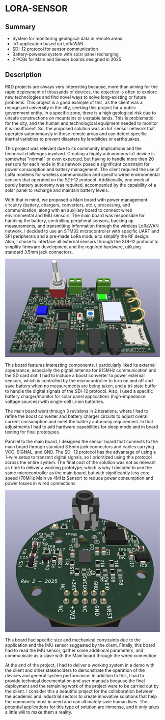 # LORA-SENSOR

## Summary
- System for monitoring geological data in remote areas
- IoT application based on LoRaWAN
- SDI-12 protocol for sensor communication
- Battery-powered system with solar panel recharging
- 2 PCBs for Main and Sensor boards designed in 2025

## Description
R&D projects are always very interesting because, more than aiming for the rapid deployment of thousands of devices, the objective is often to explore new technologies and find novel ways to solve long-existing or future problems. This project is a good example of this, as the client was a recognized university in the city, seeking this project for a public government entity. In a specific zone, there is a high geological risk due to unsafe constructions on mountains or unstable lands. This is problematic for the city, and the human and technological equipment needed to monitor it is insufficient. So, the proposed solution was an IoT sensor network that operates autonomously in those remote areas and can detect specific inertial variables to prevent disasters by landslides or earthquakes.

This project was relevant due to its community implications and the technical challenges involved. Creating a highly autonomous IoT device is somewhat "normal" or even expected, but having to handle more than 20 sensors for each node in this network posed a significant constraint for power consumption and battery management. The client required the use of LoRa modems for wireless communication and specific wired environmental sensors that operated on the SDI-12 protocol. Additionally, one week of purely battery autonomy was required, accompanied by the capability of a solar panel to recharge and maintain battery levels.

With that in mind, we proposed a Main board with power management circuitry (battery, chargers, converters, etc.), processing, and communication, along with an auxiliary board to connect wired environmental and IMU sensors. The main board was responsible for handling the battery, controlling peripheral sensors, backing up measurements, and transmitting information through the wireless LoRaWAN network. I decided to use an STM32 microcontroller with specific UART and SPI peripherals and a pre-made LoRa module to simplify the RF design. Also, I chose to interface all external sensors through the SDI-12 protocol to simplify firmware development and the required hardware, utilizing standard 3.5mm jack connectors.

![alt text](main.png)

This board features interesting components. I particularly liked its external appearance, especially the pigtail antenna for 915MHz communication and the SD card slot. I had to include a boost converter to power external sensors, which is controlled by the microcontroller to turn on and off and save battery when no measurements are being taken, and a tri-state buffer to handle the digital signals of the SDI-12 protocol. Also, I used a specific battery charger/monitor for solar panel applications (high-impedance voltage sources) with single-cell Li-ion batteries.

The main board went through 3 revisions in 2 iterations, where I had to refine the boost converter and battery charger circuits to adjust overall current consumption and meet the battery autonomy requirement. In that adjustments I had to add hardware capabilities for sleep mode and in board testing for final prototypes. 

Parallel to the main board, I designed the sensor board that connects to the main board through standard 3.5mm jack connectors and cables carrying VCC, SIGNAL, and GND. The SDI-12 protocol has the advantage of using a 1-wire setup to transmit digital signals, so I prioritized using this protocol across the entire system. The final cost of the solution was not as relevant as time to deliver a working prototype, which is why I decided to use the same microcontroller as the main board, but with significantly less core speed (70MHz Main vs 4MHz Sensor) to reduce power consumption and power losses in wired connections.

![alt text](sensor.png)

This board had specific size and mechanical constraints due to the application and the IMU sensor suggested by the client. Finally, this board had to read the IMU sensor, gather some additional parameters, and communicate as a slave with the Main board through the wired connection.

At the end of the project, I had to deliver a working system in a demo with the client and other stakeholders to demonstrate the operation of the devices and general system performance. In addition to this, I had to provide technical documentation and user manuals because the final deployment and the remaining work of the project were to be carried out by the client. I consider this a beautiful project for the collaboration between the academic and industrial sectors to create innovative solutions that help the community most in need and can ultimately save human lives. The potential applications for this type of solution are immense, and it only takes a little will to make them a reality.